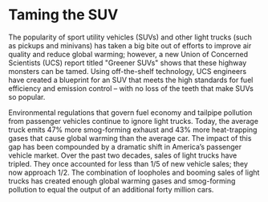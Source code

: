 # Taming the SUV
The popularity of sport utility vehicles (SUVs) and other light trucks (such as pickups and minivans) has
taken a big bite out of efforts to improve air quality and reduce global warming; however, a new Union of Concerned Scientists (UCS) report titled "Greener SUVs" shows that these highway monsters can be tamed. Using off-the-shelf technology, UCS engineers have created a blueprint for an SUV that meets the high standards for fuel efficiency and emission control – with no loss of the teeth that make SUVs so popular.

Environmental regulations that govern fuel economy and tailpipe pollution from passenger vehicles continue to ignore light trucks. Today, the average truck emits 47% more smog-forming exhaust and 43% more heat-trapping gases that cause global warming than the average car. The impact of this gap has been compounded by a dramatic shift in America’s passenger vehicle market. Over the past two decades, sales of light trucks have tripled. They once accounted for less than 1/5 of new vehicle sales; they now approach 1/2. The combination of loopholes and booming sales of light trucks has created enough global warming gases and smog-forming pollution to equal the output of an additional forty million cars.